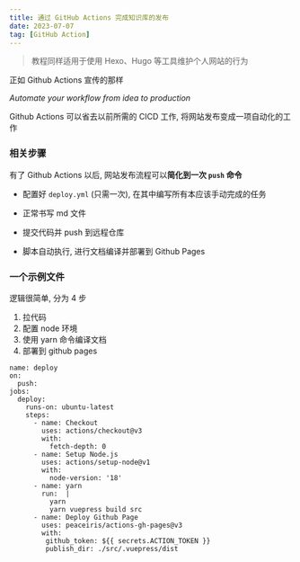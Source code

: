 ```yaml
---
title: 通过 GitHub Actions 完成知识库的发布
date: 2023-07-07
tag: [GitHub Action]
---
```


> 教程同样适用于使用 Hexo、Hugo 等工具维护个人网站的行为

正如 Github Actions 宣传的那样

_Automate your workflow from idea to production_

Github Actions 可以省去以前所需的 CICD 工作, 将网站发布变成一项自动化的工作

### 相关步骤

有了 Github Actions 以后, 网站发布流程可以**简化到一次 `push` 命令**

- 配置好 `deploy.yml` (只需一次), 在其中编写所有本应该手动完成的任务

- 正常书写 md 文件

- 提交代码并 push 到远程仓库

- 脚本自动执行, 进行文档编译并部署到 Github Pages

### 一个示例文件

逻辑很简单, 分为 4 步

1. 拉代码
2. 配置 node 环境
3. 使用 yarn 命令编译文档
4. 部署到 github pages

```
name: deploy
on:
  push:
jobs:
  deploy:
    runs-on: ubuntu-latest
    steps:
      - name: Checkout
        uses: actions/checkout@v3
        with:
          fetch-depth: 0
      - name: Setup Node.js
        uses: actions/setup-node@v1
        with:
          node-version: '18'
      - name: yarn
        run:  |
          yarn 
          yarn vuepress build src
      - name: Deploy Github Page
        uses: peaceiris/actions-gh-pages@v3
        with:
         github_token: ${{ secrets.ACTION_TOKEN }}
         publish_dir: ./src/.vuepress/dist
```
